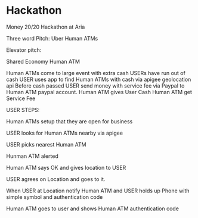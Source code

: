 Hackathon
=========

Money 20/20 Hackathon at Aria

Three word Pitch: Uber Human ATMs

Elevator pitch:

Shared Economy Human ATM

Human ATMs come to large event with extra cash
USERs have run out of cash
USER uses app to find Human ATMs with cash via apigee geolocation api
Before cash passed USER send money with service fee via Paypal to Human ATM paypal account.
Human ATM gives User Cash
Human ATM get Service Fee




USER STEPS:

Human ATMs setup that they are open for business

USER looks for Human ATMs nearby via apigee

USER picks nearest Human ATM

Hunman ATM alerted

Human ATM says OK and gives location to USER

USER agrees on Location and goes to it.

When USER at Location notify Human ATM and USER holds up Phone with simple symbol and authentication code

Human ATM goes to user and shows Human ATM authentication code


